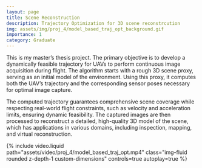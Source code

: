 ```yaml
---
layout: page
title: Scene Reconstruction
description: Trajectory Optimization for 3D scene reconstrcution
img: assets/img/proj_4/model_based_traj_opt_background.gif
importance: 1
category: Graduate
---
```


This is my master’s thesis project. The primary objective is to develop a dynamically feasible trajectory for UAVs to perform continuous image acquisition during flight. The algorithm starts with a rough 3D scene proxy, serving as an initial model of the environment. Using this proxy, it computes both the UAV’s trajectory and the corresponding sensor poses necessary for optimal image capture.

The computed trajectory guarantees comprehensive scene coverage while respecting real-world flight constraints, such as velocity and acceleration limits, ensuring dynamic feasibility. The captured images are then processed to reconstruct a detailed, high-quality 3D model of the scene, which has applications in various domains, including inspection, mapping, and virtual reconstruction.

<div class="row mt-3">
    <div class="col mt-3 mt-md-0">
        {% include video.liquid path="assets/video/proj_4/model_based_traj_opt.mp4" class="img-fluid rounded z-depth-1 custom-dimensions" controls=true autoplay=true %}
    </div>
</div>

<style>
.custom-dimensions {
    width: 100%;
    height: 300px; /* Set your desired height */
    object-fit: cover; /* Ensures the content covers the area */
}
</style>
